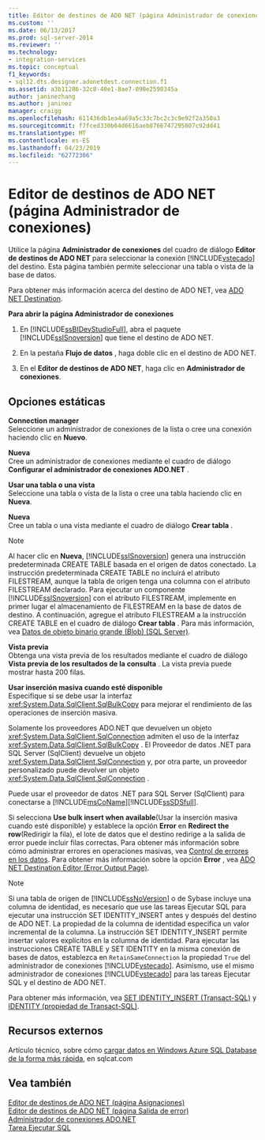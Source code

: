 ```yaml
---
title: Editor de destinos de ADO NET (página Administrador de conexiones) | Microsoft Docs
ms.custom: ''
ms.date: 06/13/2017
ms.prod: sql-server-2014
ms.reviewer: ''
ms.technology:
- integration-services
ms.topic: conceptual
f1_keywords:
- sql12.dts.designer.adonetdest.connection.f1
ms.assetid: a3b11286-32c8-40e1-8ae7-090e2590345a
author: janinezhang
ms.author: janinez
manager: craigg
ms.openlocfilehash: 611436db1ea4a69a5c33c7bc2c3c9e92f2a350a3
ms.sourcegitcommit: f7fced330b64d6616aeb8766747295807c92dd41
ms.translationtype: MT
ms.contentlocale: es-ES
ms.lasthandoff: 04/23/2019
ms.locfileid: "62772306"
---
```

# <a name="ado-net-destination-editor-connection-manager-page"></a>Editor de destinos de ADO NET (página Administrador de conexiones)
  Utilice la página **Administrador de conexiones** del cuadro de diálogo **Editor de destinos de ADO NET** para seleccionar la conexión [!INCLUDE[vstecado](../includes/vstecado-md.md)] del destino. Esta página también permite seleccionar una tabla o vista de la base de datos.  
  
 Para obtener más información acerca del destino de ADO NET, vea [ADO NET Destination](data-flow/ado-net-destination.md).  
  
 **Para abrir la página Administrador de conexiones**  
  
1.  En [!INCLUDE[ssBIDevStudioFull](../includes/ssbidevstudiofull-md.md)], abra el paquete [!INCLUDE[ssISnoversion](../includes/ssisnoversion-md.md)] que tiene el destino de ADO NET.  
  
2.  En la pestaña **Flujo de datos** , haga doble clic en el destino de ADO NET.  
  
3.  En el **Editor de destinos de ADO NET**, haga clic en **Administrador de conexiones**.  
  
## <a name="static-options"></a>Opciones estáticas  
 **Connection manager**  
 Seleccione un administrador de conexiones de la lista o cree una conexión haciendo clic en **Nuevo**.  
  
 **Nueva**  
 Cree un administrador de conexiones mediante el cuadro de diálogo **Configurar el administrador de conexiones ADO.NET** .  
  
 **Usar una tabla o una vista**  
 Seleccione una tabla o vista de la lista o cree una tabla haciendo clic en **Nueva**.  
  
 **Nueva**  
 Cree un tabla o una vista mediante el cuadro de diálogo **Crear tabla** .  
  
> [!NOTE]  
>  Al hacer clic en **Nueva**, [!INCLUDE[ssISnoversion](../includes/ssisnoversion-md.md)] genera una instrucción predeterminada CREATE TABLE basada en el origen de datos conectado. La instrucción predeterminada CREATE TABLE no incluirá el atributo FILESTREAM, aunque la tabla de origen tenga una columna con el atributo FILESTREAM declarado. Para ejecutar un componente [!INCLUDE[ssISnoversion](../includes/ssisnoversion-md.md)] con el atributo FILESTREAM, implemente en primer lugar el almacenamiento de FILESTREAM en la base de datos de destino. A continuación, agregue el atributo FILESTREAM a la instrucción CREATE TABLE en el cuadro de diálogo **Crear tabla** . Para más información, vea [Datos de objeto binario grande &#40;Blob&#41; &#40;SQL Server&#41;](../relational-databases/blob/binary-large-object-blob-data-sql-server.md).  
  
 **Vista previa**  
 Obtenga una vista previa de los resultados mediante el cuadro de diálogo **Vista previa de los resultados de la consulta** . La vista previa puede mostrar hasta 200 filas.  
  
 **Usar inserción masiva cuando esté disponible**  
 Especifique si se debe usar la interfaz <xref:System.Data.SqlClient.SqlBulkCopy> para mejorar el rendimiento de las operaciones de inserción masiva.  
  
 Solamente los proveedores ADO.NET que devuelven un objeto <xref:System.Data.SqlClient.SqlConnection> admiten el uso de la interfaz <xref:System.Data.SqlClient.SqlBulkCopy> . El Proveedor de datos .NET para SQL Server (SqlClient) devuelve un objeto <xref:System.Data.SqlClient.SqlConnection> y, por otra parte, un proveedor personalizado puede devolver un objeto <xref:System.Data.SqlClient.SqlConnection> .  
  
 Puede usar el proveedor de datos .NET para SQL Server (SqlClient) para conectarse a [!INCLUDE[msCoName](../includes/msconame-md.md)][!INCLUDE[ssSDSfull](../includes/sssdsfull-md.md)].  
  
 Si selecciona **Use bulk insert when available**(Usar la inserción masiva cuando esté disponible) y establece la opción **Error** en **Redirect the row**(Redirigir la fila), el lote de datos que el destino redirige a la salida de error puede incluir filas correctas. Para obtener más información sobre cómo administrar errores en operaciones masivas, vea [Control de errores en los datos](data-flow/error-handling-in-data.md). Para obtener más información sobre la opción **Error** , vea [ADO NET Destination Editor &#40;Error Output Page&#41;](../../2014/integration-services/ado-net-destination-editor-error-output-page.md).  
  
> [!NOTE]  
>  Si una tabla de origen de [!INCLUDE[ssNoVersion](../includes/ssnoversion-md.md)] o de Sybase incluye una columna de identidad, es necesario que use las tareas Ejecutar SQL para ejecutar una instrucción SET IDENTITY_INSERT antes y después del destino de ADO NET. La propiedad de la columna de identidad especifica un valor incremental de la columna. La instrucción SET IDENTITY_INSERT permite insertar valores explícitos en la columna de identidad. Para ejecutar las instrucciones CREATE TABLE y SET IDENTITY en la misma conexión de bases de datos, establezca en `RetainSameConnection` la propiedad `True` del administrador de conexiones [!INCLUDE[vstecado](../includes/vstecado-md.md)]. Asimismo, use el mismo administrador de conexiones [!INCLUDE[vstecado](../includes/vstecado-md.md)] para las tareas Ejecutar SQL y el destino de ADO NET.  
>   
>  Para obtener más información, vea [SET IDENTITY_INSERT &#40;Transact-SQL&#41;](/sql/t-sql/statements/set-identity-insert-transact-sql) y [IDENTITY &#40;propiedad de Transact-SQL&#41;](/sql/t-sql/statements/create-table-transact-sql-identity-property).  
  
## <a name="external-resources"></a>Recursos externos  
 Artículo técnico, sobre cómo [cargar datos en Windows Azure SQL Database de la forma más rápida](https://go.microsoft.com/fwlink/?LinkId=244333), en sqlcat.com  
  
## <a name="see-also"></a>Vea también  
 [Editor de destinos de ADO NET &#40;página Asignaciones&#41;](../../2014/integration-services/ado-net-destination-editor-mappings-page.md)   
 [Editor de destinos de ADO NET &#40;página Salida de error&#41;](../../2014/integration-services/ado-net-destination-editor-error-output-page.md)   
 [Administrador de conexiones ADO.NET](connection-manager/ado-net-connection-manager.md)   
 [Tarea Ejecutar SQL](control-flow/execute-sql-task.md)  
  
  
